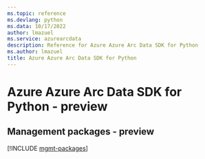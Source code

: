 ```yaml
---
ms.topic: reference
ms.devlang: python
ms.data: 10/17/2022
author: lmazuel
ms.service: azurearcdata
description: Reference for Azure Azure Arc Data SDK for Python
ms.author: lmazuel
title: Azure Azure Arc Data SDK for Python
---
```

# Azure Azure Arc Data SDK for Python - preview

## Management packages - preview
[!INCLUDE [mgmt-packages](azure-arc-data-mgmt-index.md)]